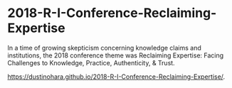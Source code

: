 # 2018-R-I-Conference-Reclaiming-Expertise
In a time of growing skepticism concerning knowledge claims and institutions, the 2018 conference theme was Reclaiming Expertise: Facing Challenges to Knowledge, Practice, Authenticity, &amp; Trust. 

https://dustinohara.github.io/2018-R-I-Conference-Reclaiming-Expertise/.
